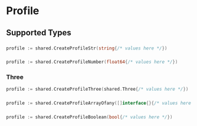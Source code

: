 # Profile


## Supported Types

### 

```go
profile := shared.CreateProfileStr(string{/* values here */})
```

### 

```go
profile := shared.CreateProfileNumber(float64{/* values here */})
```

### Three

```go
profile := shared.CreateProfileThree(shared.Three{/* values here */})
```

### 

```go
profile := shared.CreateProfileArrayOfany([]interface{}{/* values here */})
```

### 

```go
profile := shared.CreateProfileBoolean(bool{/* values here */})
```

